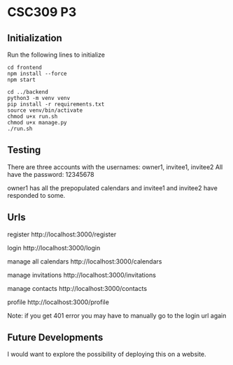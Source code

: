 
# CSC309 P3

## Initialization
Run the following lines to initialize
```
cd frontend
npm install --force
npm start

cd ../backend
python3 -m venv venv
pip install -r requirements.txt
source venv/bin/activate
chmod u+x run.sh
chmod u+x manage.py
./run.sh
```

## Testing
There are three accounts with the usernames: owner1, invitee1, invitee2
All have the password: 12345678

owner1 has all the prepopulated calendars and invitee1 and invitee2 have responded to some.


## Urls 
register
http://localhost:3000/register

login
http://localhost:3000/login

manage all calendars
http://localhost:3000/calendars

manage invitations
http://localhost:3000/invitations

manage contacts
http://localhost:3000/contacts

profile
http://localhost:3000/profile


Note: if you get 401 error you may have to manually go to the login url again

## Future Developments
I would want to explore the possibility of deploying this on a website.
